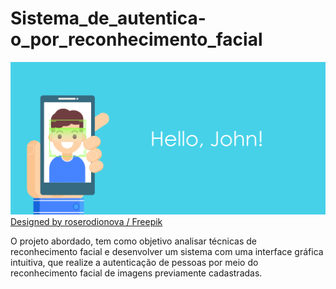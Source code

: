 # Sistema_de_autentica-o_por_reconhecimento_facial

![img](https://github.com/JeandsGomes/Sistema_de_autentica-o_por_reconhecimento_facial/blob/main/223.jpg)
<a href="http://www.freepik.com">Designed by roserodionova / Freepik</a>

O projeto abordado, tem como objetivo analisar técnicas de reconhecimento facial e desenvolver um sistema com uma interface gráfica intuitiva, que realize a autenticação de pessoas por meio do reconhecimento facial de imagens previamente cadastradas.
